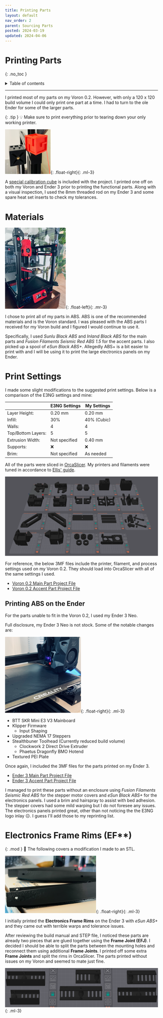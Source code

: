 ```yaml
---
title: Printing Parts
layout: default
nav_order: 2
parent: Sourcing Parts
posted: 2024-03-19
updated: 2024-04-06
---
```


# Printing Parts
{: .no_toc }

<details closed markdown="block">
  <summary>
    Table of contents
  </summary>
  {: .text-delta }
1. TOC
{:toc}
</details>

---

I printed most of my parts on my Voron 0.2. However, with only a 120 x 120 build volume I could only print one part at a time. I had to turn to the ole Ender for some of the larger parts.

{: .tip }
:bulb: Make sure to print everything prior to tearing down your only working printer.

<img src="/assets/calicube.png" width="150" />{: .float-right}{: .ml-3}

A [special calibration cube](https://www.printables.com/model/478403-ender-3-ng-corexy-teasertest-cube) is included with the project. I printed one off on both my Voron and Ender 3 prior to printing the functional parts. Along with a visual inspection, I used the 8mm threaded rod on my Ender 3 and some spare heat set inserts to check my tolerances.

# Materials

<img src="/assets/voron0.png" width="200" />{: .float-left}{: .mr-3}

I chose to print all of my parts in ABS. ABS is one of the recommended materials and is the Voron standard. I was pleased with the ABS parts I received for my Voron build and I figured I would continue to use it.

Specifically, I used *Sunlu Black ABS* and *Inland Black ABS* for the main parts and *Fusion Filaments Seismic Red ABS 1.5* for the accent parts. I also picked up a spool of *eSun Black ABS+*. Allegedly ABS+ is a bit easier to print with and I will be using it to print the large electronics panels on my Ender. 

# Print Settings

I made some slight modifications to the suggested print settings. Below is a comparison of the E3NG settings and mine:

|                  |E3NG Settings      | My Settings   |
|------------------|-------------------|---------------|
Layer Height:      | 0.20 mm           | 0.20 mm       |
Infill:            | 30%               | 40% (Cubic)   |
Walls:             | 4                 | 4             |
Top/Bottom Layers: | 5                 | 5             |
Extrusion Width:   | Not specified     | 0.40 mm       |
Supports:          | :x:               | :x:           |
Brim:              | Not specified     | As needed     |

All of the parts were sliced in [OrcaSlicer](https://github.com/SoftFever/OrcaSlicer). My printers and filaments were tuned in accordance to [Ellis' guide](https://ellis3dp.com/Print-Tuning-Guide/).

<img src="/assets/main-parts.png" />

For reference, the below 3MF files include the printer, filament, and process settings used on my Voron 0.2. They should load into OrcaSlicer with all of the same settings I used.

* [Voron 0.2 Main Part Project File](https://github.com/TonySac/Ender3NG-Build/blob/main/Orca/E3NG_Main_Parts-Voron.3mf)
* [Voron 0.2 Accent Part Project File](https://github.com/TonySac/Ender3NG-Build/blob/main/Orca/E3NG_Accent_Parts-Voron.3mf)

## Printing ABS on the Ender

For the parts unable to fit in the Voron 0.2, I used my Ender 3 Neo.

Full disclosure, my Ender 3 Neo is not stock. Some of the notable changes are:

<img src="/assets/ender-abs.png" width="250" />{: .float-right}{: .ml-3}

* BTT SKR Mini E3 V3 Mainboard
* Klipper Firmware
    * Input Shaping
* Upgraded NEMA 17 Steppers
* Stealthbuner Toolhead (Currently reduced build volume)
    * Clockwork 2 Direct Drive Extruder
    * Phaetus Dragonfly BMO Hotend
* Textured PEI Plate

Once again, I included the 3MF files for the parts printed on my Ender 3. 

* [Ender 3 Main Part Project File](https://github.com/TonySac/Ender3NG-Build/blob/main/Orca/E3NG_Main_Parts-Ender.3mf)
* [Ender 3 Accent Part Project File](https://github.com/TonySac/Ender3NG-Build/blob/main/Orca/E3NG_Accent_Parts-Ender.3mf)

I managed to print these parts without an enclosure using *Fusion Filaments Seismic Red ABS* for the stepper motor covers and *eSun Black ABS+* for the electronics panels. I used a brim and hairspray to assist with bed adhesion. The stepper covers had some mild warping but I do not foresee any issues. The electronics panels printed great, other than not noticing the the E3NG logo inlay :frowning_face:. I guess I'll add those to my reprinting list.


# Electronics Frame Rims (EF**)

{: .mod }
:wrench: The following covers a modification I made to an STL.

<img src="/assets/EF__ugly.png" width="300" />{: .float-right}{: .ml-3}

I initially printed the **Electronics Frame Rims** on the Ender 3 with *eSun ABS+* and they came out with terrible warps and tolerance issues. 

After reviewing the build manual and STEP file, I noticed these parts are already two pieces that are glued together using the **Frame Joint (EFJ)**. I decided I should be able to split the parts between the mounting holes and reconnect them using additional **Frame Joints**. I printed off some extra **Frame Joints** and split the rims in OrcaSlicer. The parts printed without issues on my Voron and seemed to mate just fine.

<img src="/assets/EF__split.png"/>{: .ml-3}